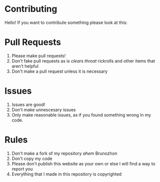 # Contributing
Hello! If you want to contribute something please look at this:

# Pull Requests
1. Please make pull requests!
2. Don't fake pull requests as is *clears throat* rickrolls and other items that aren't helpful
3. Don't make a pull request unless it is necessary

# Issues
1. Issues are good!
2. Don't make unnescesary issues
3. Only make reasonable issues, as if you found something wrong in my code.


# Rules
1. Don't make a fork of my repository *ahem* Brunozhon
2. Don't copy my code
3. Please don't publish this website as your own or else I will find a way to report you
4. Everything that I made in this repository is copyrighted


